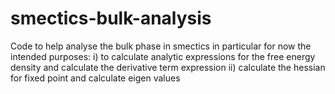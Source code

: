 # smectics-bulk-analysis
Code to help analyse the bulk phase in smectics in particular for now the intended purposes: i) to calculate analytic expressions for the free energy density and calculate the derivative term expression ii) calculate the hessian for fixed point and calculate eigen values 
